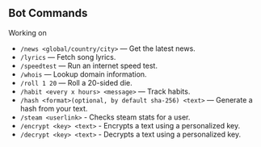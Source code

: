 ## Bot Commands

Working on

- `/news <global/country/city>` — Get the latest news.
- `/lyrics` — Fetch song lyrics.
- `/speedtest` — Run an internet speed test.
- `/whois` — Lookup domain information.
- `/roll 1 20` — Roll a 20-sided die.
- `/habit <every x hours> <message>` — Track habits.
- `/hash <format>(optional, by default sha-256) <text>` — Generate a hash from your text.
- `/steam <userlink>` - Checks steam stats for a user.
- `/encrypt <key> <text>` - Encrypts a text using a personalized key.
- `/decrypt <key> <text>` - Decrypts a text using a personalized key.
